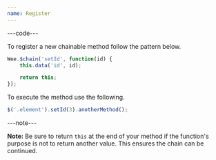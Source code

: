 ```yaml
---
name: Register
---
```


---code---

To register a new chainable method follow the pattern below.

```javascript
Wee.$chain('setId', function(id) {
	this.data('id', id);

	return this;
});
```

To execute the method use the following.

```javascript
$('.element').setId(3).anotherMethod();
```

---note---

**Note:** Be sure to return `this` at the end of your method if the function's purpose is not to return another value. This ensures the chain can be continued.